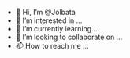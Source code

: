 - 👋 Hi, I’m @Jolbata
- 👀 I’m interested in ...
- 🌱 I’m currently learning ...
- 💞️ I’m looking to collaborate on ...
- 📫 How to reach me ...

<!---
Jolbata/Jolbata is a ✨ special ✨ repository because its `README.md` (this file) appears on your GitHub profile.
You can click the Preview link to take a look at your changes.
--->
